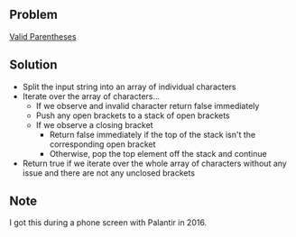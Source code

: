 ## Problem

[Valid Parentheses](https://leetcode.com/explore/interview/card/top-interview-questions-easy/99/others/721/)

## Solution

- Split the input string into an array of individual characters
- Iterate over the array of characters...
    - If we observe and invalid character return false immediately
    - Push any open brackets to a stack of open brackets
    - If we observe a closing bracket
        - Return false immediately if the top of the stack isn't the corresponding open bracket
        - Otherwise, pop the top element off the stack and continue
- Return true if we iterate over the whole array of characters without any issue and there are not any unclosed brackets

## Note

I got this during a phone screen with Palantir in 2016.